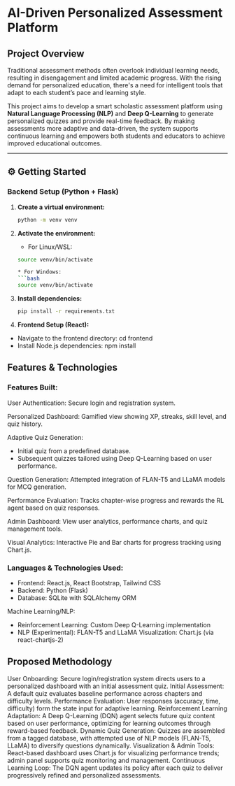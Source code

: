 # AI-Driven Personalized Assessment Platform

## Project Overview
Traditional assessment methods often overlook individual learning needs, resulting in disengagement and limited academic progress. With the rising demand for personalized education, there's a need for intelligent tools that adapt to each student’s pace and learning style.

This project aims to develop a smart scholastic assessment platform using **Natural Language Processing (NLP)** and **Deep Q-Learning** to generate personalized quizzes and provide real-time feedback. By making assessments more adaptive and data-driven, the system supports continuous learning and empowers both students and educators to achieve improved educational outcomes.

---

## ⚙️ Getting Started

### Backend Setup (Python + Flask)

1. **Create a virtual environment:**

   ```bash
   python -m venv venv
   
2. **Activate the environment:**
   
   * For Linux/WSL:
    ```bash
    source venv/bin/activate

   * For Windows:
    ```bash
   source venv/bin/activate

3. **Install dependencies:**
   
   ```bash
   pip install -r requirements.txt

4. **Frontend Setup (React):**

- Navigate to the frontend directory:
  cd frontend
- Install Node.js dependencies:
  npm install

## Features & Technologies
### Features Built:
User Authentication: Secure login and registration system.

Personalized Dashboard: Gamified view showing XP, streaks, skill level, and quiz history.

Adaptive Quiz Generation:
* Initial quiz from a predefined database.
* Subsequent quizzes tailored using Deep Q-Learning based on user performance.
  
Question Generation: Attempted integration of FLAN-T5 and LLaMA models for MCQ generation.

Performance Evaluation: Tracks chapter-wise progress and rewards the RL agent based on quiz responses.

Admin Dashboard: View user analytics, performance charts, and quiz management tools.

Visual Analytics: Interactive Pie and Bar charts for progress tracking using Chart.js.

### Languages & Technologies Used:
* Frontend: React.js, React Bootstrap, Tailwind CSS
* Backend: Python (Flask)
* Database: SQLite with SQLAlchemy ORM
  
Machine Learning/NLP:
* Reinforcement Learning: Custom Deep Q-Learning implementation
* NLP (Experimental): FLAN-T5 and LLaMA
Visualization: Chart.js (via react-chartjs-2)

## Proposed Methodology
User Onboarding: Secure login/registration system directs users to a personalized dashboard with an initial assessment quiz.
Initial Assessment: A default quiz evaluates baseline performance across chapters and difficulty levels.
Performance Evaluation: User responses (accuracy, time, difficulty) form the state input for adaptive learning.
Reinforcement Learning Adaptation: A Deep Q-Learning (DQN) agent selects future quiz content based on user performance, optimizing for learning outcomes through reward-based feedback.
Dynamic Quiz Generation: Quizzes are assembled from a tagged database, with attempted use of NLP models (FLAN-T5, LLaMA) to diversify questions dynamically.
Visualization & Admin Tools: React-based dashboard uses Chart.js for visualizing performance trends; admin panel supports quiz monitoring and management.
Continuous Learning Loop: The DQN agent updates its policy after each quiz to deliver progressively refined and personalized assessments.
